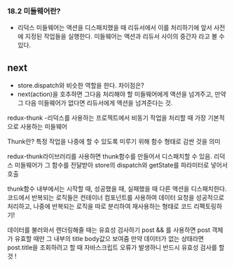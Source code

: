 ### 18.2 미들웨어란?

- 리덕스 미들웨어는 액션을 디스패치했을 때 리듀서에서 이를 처리하기에 앞서 사전에 지정된 작업들을 실행한다.
미들웨어는 액션과 리듀서 사이의 중간자 라고 볼 수 있다.

## next
- store.dispatch와 비슷한 역할을 한다.
차이점은?
- next(action)을 호추하면 그다음 처리해야 할 미들웨어에게 액션을 넘겨주고,
만약 그 다음 미들웨어가 없다면 리듀서에게 액션을 넘겨준다는 것.

redux-thunk
-리덕스를 사용하는 프로젝트에서 비동기 작업을 처리할 때 가장 기본적으로 사용하는 미들웨어

Thunk란?
특정 작업을 나중에 할 수 있도록 미루기 위해 함수 형태로 감싼 것을 의미

redux-thunk라이브러리를 사용하면 thunk함수를 만들어서 디스패치할 수 있음.
리덕스 미들웨어가 그 함수를 전달받아 store의 dispatch와 getState를 파라미터로 넣어서 호출

thunk함수 내부에서는 시작할 때, 성공했을 때, 실패했을 때 다른 액션을 디스패치한다.
코드에서 반복되는 로직들은 컨테이너 컴포넌트를 사용하여 데이터 요청을 성공적으로 처리하고,
나중에 반복되는 로직을 따로 분리하여 재사용하는 형태로 코드 리팩토링하기!

데이터를 불러와서 렌더링해줄 때는 유효성 검사하기
post && 를 사용하면 post 객체가 유효할 때만 그 내부의 title body값으 보여줌
만약 데이터가 없는 상태라면 post.title을 조회하려고 할 때
자바스크립트 오류가 발생하니 반드시 유효성 검사를 할 것 !


